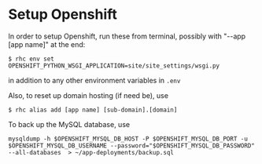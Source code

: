 Setup Openshift
==============

In order to setup Openshift, run these from terminal, possibly with "--app [app name]" at the end:

```
$ rhc env set OPENSHIFT_PYTHON_WSGI_APPLICATION=site/site_settings/wsgi.py
```

in addition to any other environment variables in `.env`

Also, to reset up domain hosting (if need be), use

```
$ rhc alias add [app name] [sub-domain].[domain]
```

To back up the MySQL database, use

```
mysqldump -h $OPENSHIFT_MYSQL_DB_HOST -P $OPENSHIFT_MYSQL_DB_PORT -u $OPENSHIFT_MYSQL_DB_USERNAME --password="$OPENSHIFT_MYSQL_DB_PASSWORD" --all-databases  > ~/app-deployments/backup.sql
```
